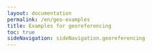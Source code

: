 ```yaml
---
layout: documentation
permalink: /en/geo-examples
title: Examples for georeferencing
toc: true
sideNavigation: sideNavigation.georeferencing
---
```


<head>
    <!-- OpenSeadragon CSS and JS -->
    <script src="https://openseadragon.github.io/openseadragon/openseadragon.min.js"></script>
    <style>
        #openseadragon {
            width: 700px;
            height: 500px;
            margin: auto;
            position: relative;
        }

        #legend {
            text-align: center;
            margin-top: 10px;
            font-size: 1.2em;
            font-style: italic;
        }

        #zoom-level {
            position: absolute;
            bottom: 10px;
            right: 10px;
            background-color: rgba(0, 0, 0, 0.6);
            color: white;
            padding: 5px;
            border-radius: 5px;
            font-size: 0.9em;
        }
    </style>
</head>

# Examples for georeferencing

## Location with coordinates

<!-- OpenSeadragon Viewer -->
<div id="openseadragon">
    <!-- Zoom Level Display -->
    <div id="zoom-level">Zoom: 1.00</div>
</div>

<!-- Legend -->
<div id="legend">G00341664, <i>Benstonea serpentinica</i> Callm. & Buerki</div>

<!-- OpenSeadragon Configuration -->
<script>
    var viewer = OpenSeadragon({
        id: "openseadragon",
        prefixUrl: "https://openseadragon.github.io/openseadragon/images/",
        tileSources: {
            type: "image",
            url: "https://www.ville-ge.ch/imagezoom/?fif=cjbiip/cjb100/img_220/G00341664.ptif&cvt=jpeg",
            buildPyramid: false
        },
        defaultZoomLevel: 1,
        panHorizontal: true,
        panVertical: true,
        minZoomLevel: 0.5,
        maxZoomLevel: 5,
        showNavigator: true,
        navigatorPosition: "BOTTOM_LEFT"
    });
    
    // Set the initial position to the bottom right corner
    viewer.addHandler("open", function() {
        var viewport = viewer.viewport;
        viewport.panTo(new OpenSeadragon.Point(0.75, 1.25)); // Bottom right corner
        viewport.zoomTo(2.0); // Maintain initial zoom level
    });

    // Update Zoom Level Display
    viewer.addHandler("zoom", function(event) {
        var zoom = viewer.viewport.getZoom().toFixed(2);
        document.getElementById("zoom-level").innerText = "Zoom: " + zoom;
    });
</script>


<table style="width: 100%; border-collapse: collapse; border: 1px solid black;">
  <thead>
    <tr>
        <th style="text-align: center; vertical-align: middle; border: 1px solid black; padding: 10px;">Protocole</th>
        <th style="text-align: center; vertical-align: middle; border: 1px solid black; padding: 10px; background-color: {{ site.data.colors.attribute.background }};">Attribute</th>
        <th style="text-align: center; vertical-align: middle; border: 1px solid black; padding: 10px; background-color: {{ site.data.colors.value.background }};">Value</th>
    </tr>
  </thead>
  <tbody>
    <tr>
        <td rowspan="2" style="text-align: center; vertical-align: middle; border: 1px solid black; padding: 10px;">Step 1<br> Transcribe<br> verbatim Location data</td>
        <td style="text-align: left; border-bottom: 1px solid black; padding: 10px;"><i>verbatimLocality</i></td>
        <td style="text-align: left; border-bottom: 1px solid black; padding: 10px;">MALAYSIA<br> Sabah<br> Borneo. Lahad Datu District.<br> Gunung Silam Ultramafic soil.</td>
    </tr>
    <tr>
        <td style="text-align: left; padding: 10px;"><i>locationRemarks</i></td>
        <td style="text-align: left; padding: 10px;"></td>
    </tr>
    <tr>
        <td rowspan="5" style="text-align: center; vertical-align: middle; border: 1px solid black; padding: 10px;">Step 2<br> Transcribe<br> verbatim Coordinates data</td>
        <td style="text-align: left; border-bottom: 1px solid black; padding: 10px;"><i>verbatimCoordinates</i></td>
        <td style="text-align: left; border-bottom: 1px solid black; padding: 10px;">04°58’14’‘N 118°10’44’‘E</td>
    </tr>
    <tr>
        <td style="text-align: left; padding: 10px;"><i>verbatimLatitude</i></td>
        <td style="text-align: left; padding: 10px;">04°58’14’‘N</td>
    </tr>
    <tr>
        <td style="text-align: left; padding: 10px;"><i>verbatimLongitude</i></td>
        <td style="text-align: left; padding: 10px;">118°10’44’‘E</td>
    </tr>
    <tr>
        <td style="text-align: left; padding: 10px;"><i>verbatimCoordinateSystem</i></td>
        <td style="text-align: left; padding: 10px;">degrees minutes seconds</td>
    </tr>
    <tr>
        <td style="text-align: left; padding: 10px;"><i>verbatimSRS</i></td>
        <td style="text-align: left; padding: 10px;">unknown</td>
    </tr>
  </tbody>
</table>

